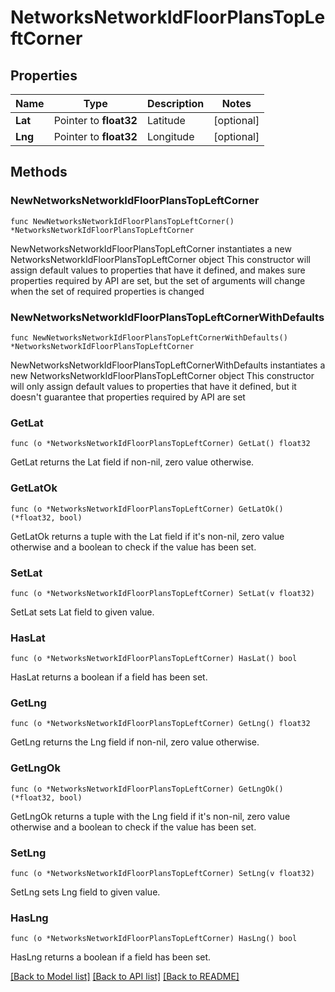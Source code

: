 # NetworksNetworkIdFloorPlansTopLeftCorner

## Properties

Name | Type | Description | Notes
------------ | ------------- | ------------- | -------------
**Lat** | Pointer to **float32** | Latitude | [optional] 
**Lng** | Pointer to **float32** | Longitude | [optional] 

## Methods

### NewNetworksNetworkIdFloorPlansTopLeftCorner

`func NewNetworksNetworkIdFloorPlansTopLeftCorner() *NetworksNetworkIdFloorPlansTopLeftCorner`

NewNetworksNetworkIdFloorPlansTopLeftCorner instantiates a new NetworksNetworkIdFloorPlansTopLeftCorner object
This constructor will assign default values to properties that have it defined,
and makes sure properties required by API are set, but the set of arguments
will change when the set of required properties is changed

### NewNetworksNetworkIdFloorPlansTopLeftCornerWithDefaults

`func NewNetworksNetworkIdFloorPlansTopLeftCornerWithDefaults() *NetworksNetworkIdFloorPlansTopLeftCorner`

NewNetworksNetworkIdFloorPlansTopLeftCornerWithDefaults instantiates a new NetworksNetworkIdFloorPlansTopLeftCorner object
This constructor will only assign default values to properties that have it defined,
but it doesn't guarantee that properties required by API are set

### GetLat

`func (o *NetworksNetworkIdFloorPlansTopLeftCorner) GetLat() float32`

GetLat returns the Lat field if non-nil, zero value otherwise.

### GetLatOk

`func (o *NetworksNetworkIdFloorPlansTopLeftCorner) GetLatOk() (*float32, bool)`

GetLatOk returns a tuple with the Lat field if it's non-nil, zero value otherwise
and a boolean to check if the value has been set.

### SetLat

`func (o *NetworksNetworkIdFloorPlansTopLeftCorner) SetLat(v float32)`

SetLat sets Lat field to given value.

### HasLat

`func (o *NetworksNetworkIdFloorPlansTopLeftCorner) HasLat() bool`

HasLat returns a boolean if a field has been set.

### GetLng

`func (o *NetworksNetworkIdFloorPlansTopLeftCorner) GetLng() float32`

GetLng returns the Lng field if non-nil, zero value otherwise.

### GetLngOk

`func (o *NetworksNetworkIdFloorPlansTopLeftCorner) GetLngOk() (*float32, bool)`

GetLngOk returns a tuple with the Lng field if it's non-nil, zero value otherwise
and a boolean to check if the value has been set.

### SetLng

`func (o *NetworksNetworkIdFloorPlansTopLeftCorner) SetLng(v float32)`

SetLng sets Lng field to given value.

### HasLng

`func (o *NetworksNetworkIdFloorPlansTopLeftCorner) HasLng() bool`

HasLng returns a boolean if a field has been set.


[[Back to Model list]](../README.md#documentation-for-models) [[Back to API list]](../README.md#documentation-for-api-endpoints) [[Back to README]](../README.md)


